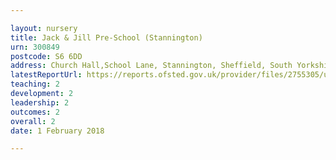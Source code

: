 ```yaml
---

layout: nursery
title: Jack & Jill Pre-School (Stannington)
urn: 300849
postcode: S6 6DD
address: Church Hall,School Lane, Stannington, Sheffield, South Yorkshire, S6 6DD
latestReportUrl: https://reports.ofsted.gov.uk/provider/files/2755305/urn/300849.pdf
teaching: 2
development: 2
leadership: 2
outcomes: 2
overall: 2
date: 1 February 2018

---
```

